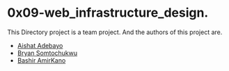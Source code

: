 #  0x09-web_infrastructure_design.
 
This Directory project is a team project.
And the authors of this project are.

* [Aishat Adebayo](https://github.com/)
* [Bryan Somtochukwu](https://github.com/bryansomto)
* [Bashir AmirKano](https://github.com/bashir76)
